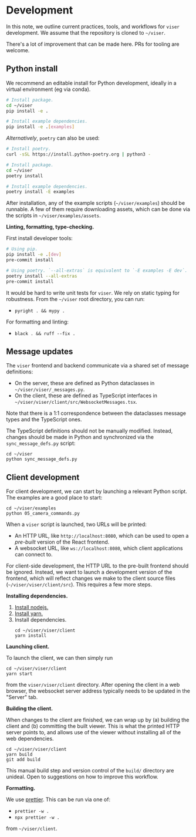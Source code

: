 # Development

In this note, we outline current practices, tools, and workflows for `viser`
development. We assume that the repository is cloned to `~/viser`.

There's a lot of improvement that can be made here. PRs for tooling are welcome.

## Python install

We recommend an editable install for Python development, ideally in a virtual
environment (eg via conda).

```bash
# Install package.
cd ~/viser
pip install -e .

# Install example dependencies.
pip install -e .[examples]
```

_Alternatively_, `poetry` can also be used:

```Bash
# Install poetry.
curl -sSL https://install.python-poetry.org | python3 -

# Install package.
cd ~/viser
poetry install

# Install example dependencies.
poetry install -E examples
```

After installation, any of the example scripts (`~/viser/examples`) should be
runnable. A few of them require downloading assets, which can be done via the
scripts in `~/viser/examples/assets`.

**Linting, formatting, type-checking.**

First install developer tools:

```bash
# Using pip.
pip install -e .[dev]
pre-commit install

# Using poetry. `--all-extras` is equivalent to `-E examples -E dev`.
poetry install --all-extras
pre-commit install
```

It would be hard to write unit tests for `viser`. We rely on static typing for
robustness. From the `~/viser` root directory, you can run:

- `pyright . && mypy .`

For formatting and linting:

- `black . && ruff --fix .`

## Message updates

The `viser` frontend and backend communicate via a shared set of message
definitions:

- On the server, these are defined as Python dataclasses in
  `~/viser/viser/_messages.py`.
- On the client, these are defined as TypeScript interfaces in
  `~/viser/viser/client/src/WebsocketMessages.tsx`.

Note that there is a 1:1 correspondence between the dataclasses message types
and the TypeScript ones.

The TypeScript definitions should not be manually modified. Instead, changes
should be made in Python and synchronized via the `sync_message_defs.py` script:

```
cd ~/viser
python sync_message_defs.py
```

## Client development

For client development, we can start by launching a relevant Python script. The
examples are a good place to start:

```
cd ~/viser/examples
python 05_camera_commands.py
```

When a `viser` script is launched, two URLs will be printed:

- An HTTP URL, like `http://localhost:8080`, which can be used to open a
  _pre-built_ version of the React frontend.
- A websocket URL, like `ws://localhost:8080`, which client applications can
  connect to.

For client-side development, the HTTP URL to the pre-built frontend should be
ignored. Instead, we want to launch a development version of the frontend, which
will reflect changes we make to the client source files
(`~/viser/viser/client/src`). This requires a few more steps.

**Installing dependencies.**

1. [Install nodejs.](https://nodejs.dev/en/download/package-manager)
2. [Install yarn.](https://yarnpkg.com/getting-started/install)
3. Install dependencies.
   ```
   cd ~/viser/viser/client
   yarn install
   ```

**Launching client.**

To launch the client, we can then simply run

```
cd ~/viser/viser/client
yarn start
```

from the `viser/viser/client` directory. After opening the client in a web
browser, the websocket server address typically needs to be updated in the
"Server" tab.

**Building the client.**

When changes to the client are finished, we can wrap up by (a) building the
client and (b) committing the built viewer. This is what the printed HTTP server
points to, and allows use of the viewer without installing all of the web
dependencies.

```
cd ~/viser/viser/client
yarn build
git add build
```

This manual build step and version control of the `build/` directory are
unideal. Open to suggestions on how to improve this workflow.

**Formatting.**

We use [prettier](https://prettier.io/docs/en/install.html). This can be run via
one of:

- `prettier -w .`
- `npx prettier -w .`

from `~/viser/client`.
